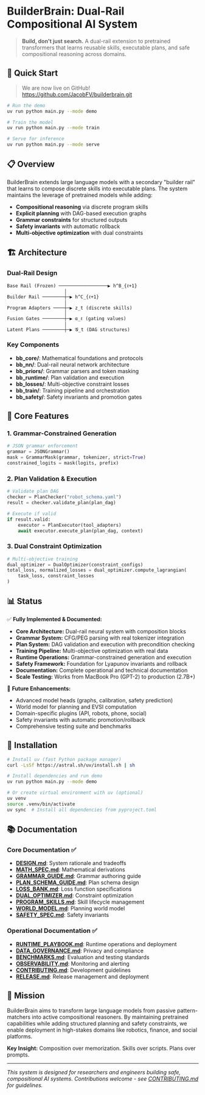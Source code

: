 # BuilderBrain: Dual-Rail Compositional AI System

> **Build, don't just search.**
> A dual-rail extension to pretrained transformers that learns reusable skills, executable plans, and safe compositional reasoning across domains.

## 🚀 Quick Start

> We are now live on GitHub! https://github.com/JacobFV/builderbrain.git

```bash
# Run the demo
uv run python main.py --mode demo

# Train the model
uv run python main.py --mode train

# Serve for inference
uv run python main.py --mode serve
```

## 📋 Overview

BuilderBrain extends large language models with a secondary "builder rail" that learns to compose discrete skills into executable plans. The system maintains the leverage of pretrained models while adding:

- **Compositional reasoning** via discrete program skills
- **Explicit planning** with DAG-based execution graphs
- **Grammar constraints** for structured outputs
- **Safety invariants** with automatic rollback
- **Multi-objective optimization** with dual constraints

## 🏗️ Architecture

### Dual-Rail Design
```
Base Rail (Frozen) ──────────────────▶ h^B_{ℓ+1}
                     │
Builder Rail ────────┼─▶ h^C_{ℓ+1}
                     │
Program Adapters ────┼─▶ z_t (discrete skills)
                     │
Fusion Gates ────────┼─▶ α_ℓ (gating values)
                     │
Latent Plans ────────┼─▶ 𝓖_t (DAG structures)
```

### Key Components

- **bb_core/**: Mathematical foundations and protocols
- **bb_nn/**: Dual-rail neural network architecture
- **bb_priors/**: Grammar parsers and token masking
- **bb_runtime/**: Plan validation and execution
- **bb_losses/**: Multi-objective constraint losses
- **bb_train/**: Training pipeline and orchestration
- **bb_safety/**: Safety invariants and promotion gates

## 🎯 Core Features

### 1. Grammar-Constrained Generation
```python
# JSON grammar enforcement
grammar = JSONGrammar()
mask = GrammarMask(grammar, tokenizer, strict=True)
constrained_logits = mask(logits, prefix)
```

### 2. Plan Validation & Execution
```python
# Validate plan DAG
checker = PlanChecker("robot_schema.yaml")
result = checker.validate_plan(plan_dag)

# Execute if valid
if result.valid:
    executor = PlanExecutor(tool_adapters)
    await executor.execute_plan(plan_dag, context)
```

### 3. Dual Constraint Optimization
```python
# Multi-objective training
dual_optimizer = DualOptimizer(constraint_configs)
total_loss, normalized_losses = dual_optimizer.compute_lagrangian(
    task_loss, constraint_losses
)
```

## 📊 Status

✅ **Fully Implemented & Documented:**
- **Core Architecture:** Dual-rail neural system with composition blocks
- **Grammar System:** CFG/PEG parsing with real tokenizer integration
- **Plan System:** DAG validation and execution with precondition checking
- **Training Pipeline:** Multi-objective optimization with real data
- **Runtime Operations:** Grammar-constrained generation and execution
- **Safety Framework:** Foundation for Lyapunov invariants and rollback
- **Documentation:** Complete operational and technical documentation
- **Scale Testing:** Works from MacBook Pro (GPT-2) to production (2.7B+)

🚧 **Future Enhancements:**
- Advanced model heads (graphs, calibration, safety prediction)
- World model for planning and EVSI computation
- Domain-specific plugins (API, robots, phone, social)
- Safety invariants with automatic promotion/rollback
- Comprehensive testing suite and benchmarks

## 🔧 Installation

```bash
# Install uv (fast Python package manager)
curl -LsSf https://astral.sh/uv/install.sh | sh

# Install dependencies and run demo
uv run python main.py --mode demo

# Or create virtual environment with uv (optional)
uv venv
source .venv/bin/activate
uv sync  # Install all dependencies from pyproject.toml
```

## 📚 Documentation

### **Core Documentation** ✅
- **[DESIGN.md](docs/DESIGN.md)**: System rationale and tradeoffs
- **[MATH_SPEC.md](docs/MATH_SPEC.md)**: Mathematical derivations
- **[GRAMMAR_GUIDE.md](docs/GRAMMAR_GUIDE.md)**: Grammar authoring guide
- **[PLAN_SCHEMA_GUIDE.md](docs/PLAN_SCHEMA_GUIDE.md)**: Plan schema design
- **[LOSS_BANK.md](docs/LOSS_BANK.md)**: Loss function specifications
- **[DUAL_OPTIMIZER.md](docs/DUAL_OPTIMIZER.md)**: Constraint optimization
- **[PROGRAM_SKILLS.md](docs/PROGRAM_SKILLS.md)**: Skill lifecycle management
- **[WORLD_MODEL.md](docs/WORLD_MODEL.md)**: Planning world model
- **[SAFETY_SPEC.md](docs/SAFETY_SPEC.md)**: Safety invariants

### **Operational Documentation** ✅
- **[RUNTIME_PLAYBOOK.md](docs/RUNTIME_PLAYBOOK.md)**: Runtime operations and deployment
- **[DATA_GOVERNANCE.md](docs/DATA_GOVERNANCE.md)**: Privacy and compliance
- **[BENCHMARKS.md](docs/BENCHMARKS.md)**: Evaluation and testing standards
- **[OBSERVABILITY.md](docs/OBSERVABILITY.md)**: Monitoring and alerting
- **[CONTRIBUTING.md](docs/CONTRIBUTING.md)**: Development guidelines
- **[RELEASE.md](docs/RELEASE.md)**: Release management and deployment

## 🎯 Mission

BuilderBrain aims to transform large language models from passive pattern-matchers into active compositional reasoners. By maintaining pretrained capabilities while adding structured planning and safety constraints, we enable deployment in high-stakes domains like robotics, finance, and social platforms.

**Key Insight:** Composition over memorization. Skills over scripts. Plans over prompts.

---

*This system is designed for researchers and engineers building safe, compositional AI systems. Contributions welcome - see [CONTRIBUTING.md](docs/CONTRIBUTING.md) for guidelines.*
